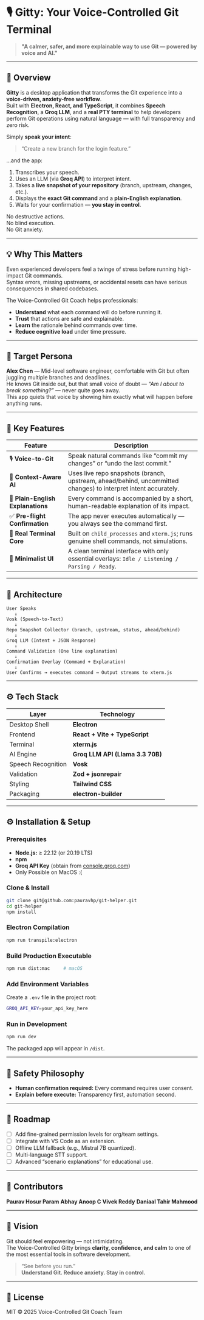 # 🎙️ Gitty: Your Voice-Controlled Git Terminal

> **"A calmer, safer, and more explainable way to use Git — powered by voice and AI."**

---

## 🧭 Overview

**Gitty** is a desktop application that transforms the Git experience into a **voice-driven, anxiety-free workflow**.  
Built with **Electron, React, and TypeScript**, it combines **Speech Recognition**, a **Groq LLM**, and a **real PTY terminal** to help developers perform Git operations using natural language — with full transparency and zero risk.

Simply **speak your intent**:

> “Create a new branch for the login feature.”

…and the app:

1. Transcribes your speech.
2. Uses an LLM (via **Groq API**) to interpret intent.
3. Takes a **live snapshot of your repository** (branch, upstream, changes, etc.).
4. Displays the **exact Git command** and a **plain-English explanation**.
5. Waits for your confirmation — **you stay in control**.

No destructive actions.  
No blind execution.  
No Git anxiety.

---

## 💡 Why This Matters

Even experienced developers feel a twinge of stress before running high-impact Git commands.  
Syntax errors, missing upstreams, or accidental resets can have serious consequences in shared codebases.

The Voice-Controlled Git Coach helps professionals:

- **Understand** what each command will do before running it.
- **Trust** that actions are safe and explainable.
- **Learn** the rationale behind commands over time.
- **Reduce cognitive load** under time pressure.

---

## 👤 Target Persona

**Alex Chen** — Mid-level software engineer, comfortable with Git but often juggling multiple branches and deadlines.  
He knows Git inside out, but that small voice of doubt — _“Am I about to break something?”_ — never quite goes away.  
This app quiets that voice by showing him exactly what will happen before anything runs.

---

## 🧩 Key Features

| Feature                           | Description                                                                                                    |
| --------------------------------- | -------------------------------------------------------------------------------------------------------------- |
| 🎙️ **Voice-to-Git**               | Speak natural commands like “commit my changes” or “undo the last commit.”                                     |
| 🧠 **Context-Aware AI**           | Uses live repo snapshots (branch, upstream, ahead/behind, uncommitted changes) to interpret intent accurately. |
| 💬 **Plain-English Explanations** | Every command is accompanied by a short, human-readable explanation of its impact.                             |
| ✅ **Pre-flight Confirmation**    | The app never executes automatically — you always see the command first.                                       |
| 🧱 **Real Terminal Core**         | Built on `child_processes` and `xterm.js`; runs genuine shell commands, not simulations.                       |
| 🧭 **Minimalist UI**              | A clean terminal interface with only essential overlays: `Idle / Listening / Parsing / Ready`.                 |

---

## 🧠 Architecture

```
User Speaks
   ↓
Vosk (Speech-to-Text)
   ↓
Repo Snapshot Collector (branch, upstream, status, ahead/behind)
   ↓
Groq LLM (Intent + JSON Response)
   ↓
Command Validation (One line explanation)
   ↓
Confirmation Overlay (Command + Explanation)
   ↓
User Confirms → executes command → Output streams to xterm.js
```

---

## ⚙️ Tech Stack

| Layer              | Technology                       |
| ------------------ | -------------------------------- |
| Desktop Shell      | **Electron**                     |
| Frontend           | **React + Vite + TypeScript**    |
| Terminal           | **xterm.js**                     |
| AI Engine          | **Groq LLM API (Llama 3.3 70B)** |
| Speech Recognition | **Vosk**                         |
| Validation         | **Zod + jsonrepair**             |
| Styling            | **Tailwind CSS**                 |
| Packaging          | **electron-builder**             |

---

## ⚙️ Installation & Setup

### Prerequisites

- **Node.js:** ≥ 22.12 (or 20.19 LTS)
- **npm**
- **Groq API Key** (obtain from [console.groq.com](https://console.groq.com))
- Only Possible on MacOS :(

### Clone & Install

```bash
git clone git@github.com:pauravhp/git-helper.git
cd git-helper
npm install
```

### Electron Compilation

```bash
npm run transpile:electron
```

### Build Production Executable

```bash
npm run dist:mac     # macOS
```

### Add Environment Variables

Create a `.env` file in the project root:

```bash
GROQ_API_KEY=your_api_key_here
```

### Run in Development

```bash
npm run dev
```

The packaged app will appear in `/dist`.

---

## 🔐 Safety Philosophy

- **Human confirmation required:** Every command requires user consent.
- **Explain before execute:** Transparency first, automation second.

---

## 🚀 Roadmap

- [ ] Add fine-grained permission levels for org/team settings.
- [ ] Integrate with VS Code as an extension.
- [ ] Offline LLM fallback (e.g., Mistral 7B quantized).
- [ ] Multi-language STT support.
- [ ] Advanced “scenario explanations” for educational use.

---

## 👥 Contributors

**Paurav Hosur Param**
**Abhay Anoop C**
**Vivek Reddy**
**Daniaal Tahir Mahmood**

---

## 🧭 Vision

Git should feel empowering — not intimidating.  
The Voice-Controlled Gitty brings **clarity, confidence, and calm** to one of the most essential tools in software development.

> “See before you run.”  
> **Understand Git. Reduce anxiety. Stay in control.**

---

## 🪪 License

MIT © 2025 Voice-Controlled Git Coach Team
